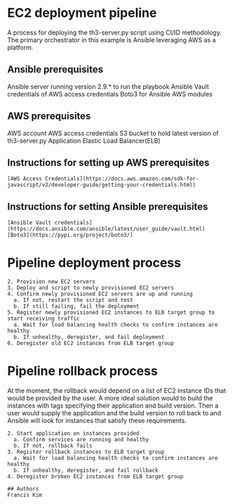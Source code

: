 # EC2 deployment pipeline
A process for deploying the th3-server.py script using CI/ID methodology.
The primary orchestrator in this example is Ansible leveraging AWS as a platform.

## Ansible prerequisites

Ansible server running version 2.9.* to run the playbook
Ansible Vault credentials of AWS access credentials 
Boto3 for Ansible AWS modules 

## AWS prerequisites
AWS account
AWS access credentials
S3 bucket to hold latest version of th3-server.py
Application Elastic Load Balancer(ELB)

## Instructions for setting up AWS prerequisites
```[AWS Services](https://docs.aws.amazon.com/index.html?nc2=h_ql_doc_do)
[AWS Access Credentials](https://docs.aws.amazon.com/sdk-for-javascript/v2/developer-guide/getting-your-credentials.html)
```
## Instructions for setting Ansible prerequisites
```[Ansible](https://docs.ansible.com/ansible/latest/installation_guide/intro_installation.html)
[Ansible Vault credentials](https://docs.ansible.com/ansible/latest/user_guide/vault.html)
[Boto3](https://pypi.org/project/boto3/)
```

# Pipeline deployment process

```1. Grab latest version of script of S3 bucket
2. Provision new EC2 servers
3. Deploy and script to newly provisioned EC2 servers
4. Confirm newly provisioned EC2 servers are up and running
  a. If not, restart the script and test
  b. If still failing, fail the deployment
5. Register newly provisioned EC2 instances to ELB target group to start receiving traffic
  a. Wait for load balancing health checks to confirm instances are healthy
  b. If unhealthy, deregister, and fail deployment
6. Deregister old EC2 instances from ELB target group
```

# Pipeline rollback process
At the moment, the rollback would depend on a list of EC2 instance IDs that would be provided by the user.
A more ideal solution would to build the instances with tags specifying their application and build version.
Then a user would supply the application and the build version to roll back to and Ansible will look for instances that satisfy these requirements.

```1. User provides a list of instances to roll back
2. Start application on instances provided
  a. Confirm services are running and healthy
  b. If not, rollback fails
3. Register rollback instances to ELB target group
  a. Wait for load balancing health checks to confirm instances are healthy
  b. If unhealthy, deregister, and fail rollback
4. Deregister broken EC2 instances from ELB target group

## Authors
Francis Kim
